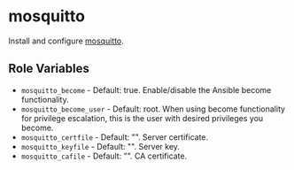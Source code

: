 # mosquitto

Install and configure [mosquitto](https://mosquitto.org/).

## Role Variables

* `mosquitto_become` - Default: true. Enable/disable the Ansible become
  functionality.
* `mosquitto_become_user` - Default: root. When using become functionality for
  privilege escalation, this is the user with desired privileges you become.
* `mosquitto_certfile` - Default: "". Server certificate.
* `mosquitto_keyfile` - Default: "". Server key.
* `mosquitto_cafile` - Default: "". CA certificate.
